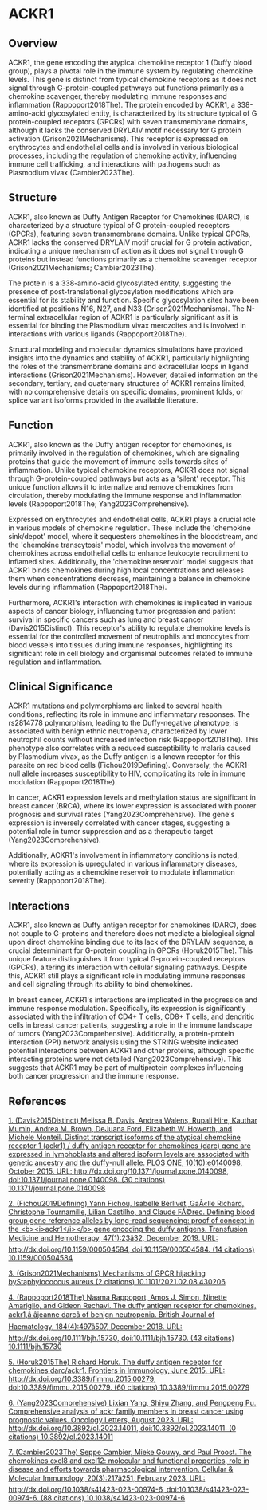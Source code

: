 # ACKR1

## Overview
ACKR1, the gene encoding the atypical chemokine receptor 1 (Duffy blood group), plays a pivotal role in the immune system by regulating chemokine levels. This gene is distinct from typical chemokine receptors as it does not signal through G-protein-coupled pathways but functions primarily as a chemokine scavenger, thereby modulating immune responses and inflammation (Rappoport2018The). The protein encoded by ACKR1, a 338-amino-acid glycosylated entity, is characterized by its structure typical of G protein-coupled receptors (GPCRs) with seven transmembrane domains, although it lacks the conserved DRYLAIV motif necessary for G protein activation (Grison2021Mechanisms). This receptor is expressed on erythrocytes and endothelial cells and is involved in various biological processes, including the regulation of chemokine activity, influencing immune cell trafficking, and interactions with pathogens such as Plasmodium vivax (Cambier2023The).

## Structure
ACKR1, also known as Duffy Antigen Receptor for Chemokines (DARC), is characterized by a structure typical of G protein-coupled receptors (GPCRs), featuring seven transmembrane domains. Unlike typical GPCRs, ACKR1 lacks the conserved DRYLAIV motif crucial for G protein activation, indicating a unique mechanism of action as it does not signal through G proteins but instead functions primarily as a chemokine scavenger receptor (Grison2021Mechanisms; Cambier2023The).

The protein is a 338-amino-acid glycosylated entity, suggesting the presence of post-translational glycosylation modifications which are essential for its stability and function. Specific glycosylation sites have been identified at positions N16, N27, and N33 (Grison2021Mechanisms). The N-terminal extracellular region of ACKR1 is particularly significant as it is essential for binding the Plasmodium vivax merozoites and is involved in interactions with various ligands (Rappoport2018The).

Structural modeling and molecular dynamics simulations have provided insights into the dynamics and stability of ACKR1, particularly highlighting the roles of the transmembrane domains and extracellular loops in ligand interactions (Grison2021Mechanisms). However, detailed information on the secondary, tertiary, and quaternary structures of ACKR1 remains limited, with no comprehensive details on specific domains, prominent folds, or splice variant isoforms provided in the available literature.

## Function
ACKR1, also known as the Duffy antigen receptor for chemokines, is primarily involved in the regulation of chemokines, which are signaling proteins that guide the movement of immune cells towards sites of inflammation. Unlike typical chemokine receptors, ACKR1 does not signal through G-protein-coupled pathways but acts as a 'silent' receptor. This unique function allows it to internalize and remove chemokines from circulation, thereby modulating the immune response and inflammation levels (Rappoport2018The; Yang2023Comprehensive).

Expressed on erythrocytes and endothelial cells, ACKR1 plays a crucial role in various models of chemokine regulation. These include the 'chemokine sink/depot' model, where it sequesters chemokines in the bloodstream, and the 'chemokine transcytosis' model, which involves the movement of chemokines across endothelial cells to enhance leukocyte recruitment to inflamed sites. Additionally, the 'chemokine reservoir' model suggests that ACKR1 binds chemokines during high local concentrations and releases them when concentrations decrease, maintaining a balance in chemokine levels during inflammation (Rappoport2018The).

Furthermore, ACKR1's interaction with chemokines is implicated in various aspects of cancer biology, influencing tumor progression and patient survival in specific cancers such as lung and breast cancer (Davis2015Distinct). This receptor's ability to regulate chemokine levels is essential for the controlled movement of neutrophils and monocytes from blood vessels into tissues during immune responses, highlighting its significant role in cell biology and organismal outcomes related to immune regulation and inflammation.

## Clinical Significance
ACKR1 mutations and polymorphisms are linked to several health conditions, reflecting its role in immune and inflammatory responses. The rs2814778 polymorphism, leading to the Duffy-negative phenotype, is associated with benign ethnic neutropenia, characterized by lower neutrophil counts without increased infection risk (Rappoport2018The). This phenotype also correlates with a reduced susceptibility to malaria caused by Plasmodium vivax, as the Duffy antigen is a known receptor for this parasite on red blood cells (Fichou2019Defining). Conversely, the ACKR1-null allele increases susceptibility to HIV, complicating its role in immune modulation (Rappoport2018The).

In cancer, ACKR1 expression levels and methylation status are significant in breast cancer (BRCA), where its lower expression is associated with poorer prognosis and survival rates (Yang2023Comprehensive). The gene's expression is inversely correlated with cancer stages, suggesting a potential role in tumor suppression and as a therapeutic target (Yang2023Comprehensive).

Additionally, ACKR1's involvement in inflammatory conditions is noted, where its expression is upregulated in various inflammatory diseases, potentially acting as a chemokine reservoir to modulate inflammation severity (Rappoport2018The).

## Interactions
ACKR1, also known as Duffy antigen receptor for chemokines (DARC), does not couple to G-proteins and therefore does not mediate a biological signal upon direct chemokine binding due to its lack of the DRYLAIV sequence, a crucial determinant for G-protein coupling in GPCRs (Horuk2015The). This unique feature distinguishes it from typical G-protein-coupled receptors (GPCRs), altering its interaction with cellular signaling pathways. Despite this, ACKR1 still plays a significant role in modulating immune responses and cell signaling through its ability to bind chemokines. 

In breast cancer, ACKR1's interactions are implicated in the progression and immune response modulation. Specifically, its expression is significantly associated with the infiltration of CD4+ T cells, CD8+ T cells, and dendritic cells in breast cancer patients, suggesting a role in the immune landscape of tumors (Yang2023Comprehensive). Additionally, a protein-protein interaction (PPI) network analysis using the STRING website indicated potential interactions between ACKR1 and other proteins, although specific interacting proteins were not detailed (Yang2023Comprehensive). This suggests that ACKR1 may be part of multiprotein complexes influencing both cancer progression and the immune response.


## References


[1. (Davis2015Distinct) Melissa B. Davis, Andrea Walens, Rupali Hire, Kauthar Mumin, Andrea M. Brown, DeJuana Ford, Elizabeth W. Howerth, and Michele Monteil. Distinct transcript isoforms of the atypical chemokine receptor 1 (ackr1) / duffy antigen receptor for chemokines (darc) gene are expressed in lymphoblasts and altered isoform levels are associated with genetic ancestry and the duffy-null allele. PLOS ONE, 10(10):e0140098, October 2015. URL: http://dx.doi.org/10.1371/journal.pone.0140098, doi:10.1371/journal.pone.0140098. (30 citations) 10.1371/journal.pone.0140098](https://doi.org/10.1371/journal.pone.0140098)

[2. (Fichou2019Defining) Yann Fichou, Isabelle Berlivet, GaÃ«lle Richard, Christophe Tournamille, Lilian Castilho, and Claude FÃ©rec. Defining blood group gene reference alleles by long-read sequencing: proof of concept in the &lt;b&gt;&lt;i&gt;ackr1&lt;/i&gt;&lt;/b&gt; gene encoding the duffy antigens. Transfusion Medicine and Hemotherapy, 47(1):23â32, December 2019. URL: http://dx.doi.org/10.1159/000504584, doi:10.1159/000504584. (14 citations) 10.1159/000504584](https://doi.org/10.1159/000504584)

[3. (Grison2021Mechanisms) Mechanisms of GPCR hijacking byStaphylococcus aureus (2 citations) 10.1101/2021.02.08.430206](https://doi.org/10.1101/2021.02.08.430206)

[4. (Rappoport2018The) Naama Rappoport, Amos J. Simon, Ninette Amariglio, and Gideon Rechavi. The duffy antigen receptor for chemokines, <scp>ackr</scp>1,â âjeanne <scp>darc</scp>â of benign neutropenia. British Journal of Haematology, 184(4):497â507, December 2018. URL: http://dx.doi.org/10.1111/bjh.15730, doi:10.1111/bjh.15730. (43 citations) 10.1111/bjh.15730](https://doi.org/10.1111/bjh.15730)

[5. (Horuk2015The) Richard Horuk. The duffy antigen receptor for chemokines darc/ackr1. Frontiers in Immunology, June 2015. URL: http://dx.doi.org/10.3389/fimmu.2015.00279, doi:10.3389/fimmu.2015.00279. (60 citations) 10.3389/fimmu.2015.00279](https://doi.org/10.3389/fimmu.2015.00279)

[6. (Yang2023Comprehensive) Lixian Yang, Shiyu Zhang, and Pengpeng Pu. Comprehensive analysis of ackr family members in breast cancer using prognostic values. Oncology Letters, August 2023. URL: http://dx.doi.org/10.3892/ol.2023.14011, doi:10.3892/ol.2023.14011. (0 citations) 10.3892/ol.2023.14011](https://doi.org/10.3892/ol.2023.14011)

[7. (Cambier2023The) Seppe Cambier, Mieke Gouwy, and Paul Proost. The chemokines cxcl8 and cxcl12: molecular and functional properties, role in disease and efforts towards pharmacological intervention. Cellular &amp; Molecular Immunology, 20(3):217â251, February 2023. URL: http://dx.doi.org/10.1038/s41423-023-00974-6, doi:10.1038/s41423-023-00974-6. (88 citations) 10.1038/s41423-023-00974-6](https://doi.org/10.1038/s41423-023-00974-6)